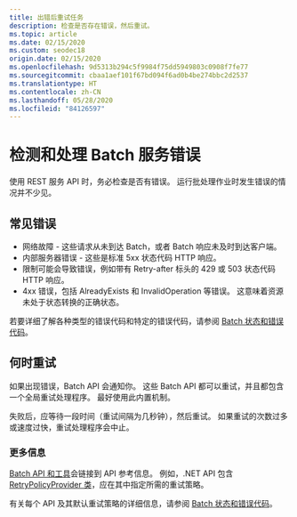 ```yaml
---
title: 出错后重试任务
description: 检查是否存在错误，然后重试。
ms.topic: article
ms.date: 02/15/2020
ms.custom: seodec18
origin.date: 02/15/2020
ms.openlocfilehash: 9d5313b294c5f9984f75dd5949803c0908f7fe77
ms.sourcegitcommit: cbaa1aef101f67bd094f6ad0b4be274bbc2d2537
ms.translationtype: HT
ms.contentlocale: zh-CN
ms.lasthandoff: 05/28/2020
ms.locfileid: "84126597"
---
```

# <a name="detecting-and-handling-batch-service-errors"></a>检测和处理 Batch 服务错误

使用 REST 服务 API 时，务必检查是否有错误。 运行批处理作业时发生错误的情况并不少见。

## <a name="common-errors"></a>常见错误 

- 网络故障 - 这些请求从未到达 Batch，或者 Batch 响应未及时到达客户端。
- 内部服务器错误 - 这些是标准 5xx 状态代码 HTTP 响应。
- 限制可能会导致错误，例如带有 Retry-after 标头的 429 或 503 状态代码 HTTP 响应。
- 4xx 错误，包括 AlreadyExists 和 InvalidOperation 等错误。 这意味着资源未处于状态转换的正确状态。

若要详细了解各种类型的错误代码和特定的错误代码，请参阅 [Batch 状态和错误代码](https://docs.microsoft.com/rest/api/batchservice/batch-status-and-error-codes)。

## <a name="when-to-retry"></a>何时重试

如果出现错误，Batch API 会通知你。 这些 Batch API 都可以重试，并且都包含一个全局重试处理程序。 最好使用此内置机制。

失败后，应等待一段时间（重试间隔为几秒钟），然后重试。 如果重试的次数过多或速度过快，重试处理程序会中止。

### <a name="for-more-information"></a>更多信息  

[Batch API 和工具](batch-apis-tools.md)会链接到 API 参考信息。 例如，.NET API 包含 [RetryPolicyProvider 类]( https://docs.azure.cn/dotnet/api/microsoft.azure.batch.retrypolicyprovider?view=azure-dotnet)，应在其中指定所需的重试策略。 

有关每个 API 及其默认重试策略的详细信息，请参阅 [Batch 状态和错误代码](https://docs.microsoft.com/rest/api/batchservice/batch-status-and-error-codes)。
